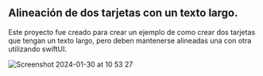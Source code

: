 ## Alineación de dos tarjetas con un texto largo.

Este proyecto fue creado para crear un ejemplo de como crear dos tarjetas que tengan un texto largo, pero deben mantenerse alineadas una con otra utilizando swiftUI.

![Screenshot 2024-01-30 at 10 53 27](https://github.com/winalda/My-App.swiftpm/assets/25161813/65ebee56-5573-43a3-be09-780b9279fe12)
